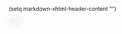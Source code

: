 (setq markdown-xhtml-header-content
      "<style type='text/css'>
.focus-in-expand-fwd {-webkit-animation:focus-in-expand-fwd .8s cubic-bezier(.25,.46,.45,.94) both;animation:focus-in-expand-fwd .8s cubic-bezier(.25,.46,.45,.94) both}
@-webkit-keyframes focus-in-expand-fwd {0%{letter-spacing:-.5em;-webkit-transform:translateZ(-800px);transform:translateZ(-800px);-webkit-filter:blur(12px);filter:blur(12px);opacity:0}100%{-webkit-transform:translateZ(0);transform:translateZ(0);-webkit-filter:blur(0);filter:blur(0);opacity:1}}@keyframes focus-in-expand-fwd{0%{letter-spacing:-.5em;-webkit-transform:translateZ(-800px);transform:translateZ(-800px);-webkit-filter:blur(12px);filter:blur(12px);opacity:0}100%{-webkit-transform:translateZ(0);transform:translateZ(0);-webkit-filter:blur(0);filter:blur(0);opacity:1}}
</style>")

<div class="focus-in-expand-fwd">
  Jeremiah LaBresh
</div>
